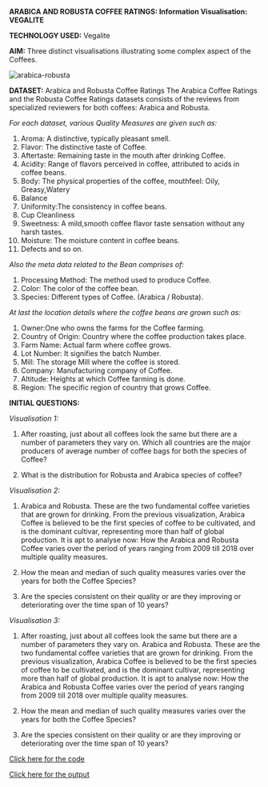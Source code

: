 **ARABICA AND ROBUSTA COFFEE RATINGS: Information Visualisation: VEGALITE**

**TECHNOLOGY USED:** Vegalite

**AIM:** Three distinct visualisations illustrating some complex aspect of the Coffees.

![arabica-robusta](https://user-images.githubusercontent.com/38240162/78574428-e6d20980-7821-11ea-80fa-70445842abfd.jpg)


**DATASET:** Arabica and Robusta Coffee Ratings
The Arabica Coffee Ratings and the Robusta Coffee Ratings datasets consists of the reviews from specialized reviewers for both coffees: Arabica and Robusta. 

*For each dataset, various Quality Measures are given such as:*
	
  1. Aroma: A distinctive, typically pleasant smell.
  2. Flavor: The distinctive taste of Coffee.
  3. Aftertaste: Remaining taste in the mouth after drinking Coffee.
  4. Acidity: Range of flavors perceived in coffee, attributed to acids in coffee beans.
  5. Body: The physical properties of the coffee, mouthfeel: Oily, Greasy,Watery
  6. Balance
  7. Uniformity:The consistency in coffee beans.
  8. Cup Cleanliness
  9. Sweetness: A mild,smooth coffee flavor taste sensation without any harsh tastes.
  10. Moisture: The moisture content in coffee beans.
  11. Defects and so on.

*Also the meta data related to the Bean comprises of:*
	
  1. Processing Method: The method used to produce Coffee.
  2. Color: The color of the coffee bean.
  3. Species: Different types of Coffee. (Arabica / Robusta).


*At last the location details where the coffee beans are grown such as:*
	
  1. Owner:One who owns the farms for the Coffee farming.
  2. Country of Origin: Country where the coffee production takes place.
  3. Farm Name: Actual farm where coffee grows.
  4. Lot Number: It signifies the batch Number.
  5. Mill: The storage Mill where the coffee is stored.
  6. Company: Manufacturing company of Coffee.
  7. Altitude: Heights at which Coffee farming is done.
  8. Region: The specific region of country that grows Coffee.

**INITIAL QUESTIONS:**

*Visualisation 1:*

1. After roasting, just about all coffees look the same but there are a number of parameters they vary on. Which all countries are the major producers of average number of coffee bags for both the species of Coffee?

2. What is the distribution for Robusta and Arabica species of coffee?


*Visualisation 2:*

1. Arabica and Robusta. These are the two fundamental coffee varieties that are grown for drinking. From the previous visualization, Arabica Coffee is believed to be the first species of coffee to be cultivated, and is the dominant cultivar, representing more than half of global production. It is apt to analyse now: How the Arabica and Robusta Coffee varies over the period of years ranging from 2009 till 2018 over multiple quality measures.

2. How the mean and median of such quality measures varies over the years for both the Coffee Species?

3. Are the species consistent on their quality or are they improving or deteriorating over the time span of 10 years? 

*Visualisation 3:*
1. After roasting, just about all coffees look the same but there are a number of parameters they vary on. Arabica and Robusta. These are the two fundamental coffee varieties that are grown for drinking. From the previous visualization, Arabica Coffee is believed to be the first species of coffee to be cultivated, and is the dominant cultivar, representing more than half of global production. It is apt to analyse now: How the Arabica and Robusta Coffee varies over the period of years ranging from 2009 till 2018 over multiple quality measures.

2. How the mean and median of such quality measures varies over the years for both the Coffee Species? 

3. Are the species consistent on their quality or are they improving or deteriorating over the time span of 10 years?


[Click here for the code](https://github.com/ktyagi12/Information_Visualizations/tree/master/Coffee_Reviews/code)

[Click here for the output](https://github.com/ktyagi12/Information_Visualizations/tree/master/Coffee_Reviews/output)
